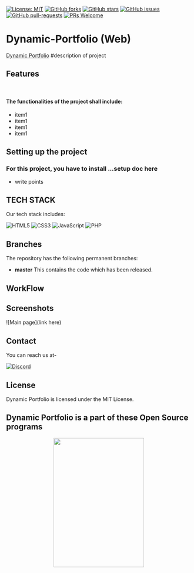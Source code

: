 [![License: MIT](https://img.shields.io/badge/License-MIT-yellow.svg)](https://opensource.org/licenses/MIT)
[![GitHub forks](https://img.shields.io/github/forks/jawed321/dynamic-portfolio?style=social)](https://github.com/jawed321/dynamic-portfolio/network/members)
[![GitHub stars](https://img.shields.io/github/stars/jawed321/dynamic-portfolio?style=social)](https://github.com/jawed321/dynamic-portfolio/stargazers)
[![GitHub issues](https://img.shields.io/github/issues/Spectrum-CETB/LesKollab.svg)](https://gitHub.com/Naereen/jawed321/dynamic-portfolio/issues/)
[![GitHub pull-requests](https://img.shields.io/github/issues-pr/Spectrum-CETB/LesKollab.svg)](https://GitHub.com/jawed321/dynamic-portfolio/pull/)
[![PRs Welcome](https://img.shields.io/badge/PRs-welcome-brightgreen.svg?style=flat-square)](http://makeapullrequest.com)


# Dynamic-Portfolio (Web)

[Dynamic Portfolio](https://github.com/jawed321/dynamic-portfolio) #description of project

## Features



<br/>
<h4>The functionalities of the project shall include: </h4>
<ul>
<li>item1</li>
<li>item1</li>
<li>item1</li>
<li>item1</li>
</ul>

## Setting up the project

### For this project, you have to install ...setup doc here

* write points


## TECH STACK

Our tech stack includes:

<img alt="HTML5" src="https://img.shields.io/badge/html5%20-%23E34F26.svg?&style=for-the-badge&logo=html5&logoColor=white"/>  <img alt="CSS3" src="https://img.shields.io/badge/css3%20-%231572B6.svg?&style=for-the-badge&logo=css3&logoColor=white"/> <img alt="JavaScript" src="https://img.shields.io/badge/javascript%20-%23323330.svg?&style=for-the-badge&logo=javascript&logoColor=%23F7DF1E"/> <img alt="PHP" src="https://img.shields.io/badge/php-%23777BB4.svg?&style=for-the-badge&logo=php&logoColor=white"/>


## Branches

The repository has the following permanent branches:

 * **master** This contains the code which has been released.

## WorkFlow




## Screenshots

![Main page](link here)




## Contact

You can reach us at-

[<img alt="Discord" src="https://cdn.discordapp.com/attachments/878682402564751401/889109868500369418/discord.png"/>](https://discord.gg/dynatWbBaP)

## License

Dynamic Portfolio is licensed under the MIT License. 

## Dynamic Portfolio is a part of these Open Source programs

<p align="center">
 <a>
 <img  width="70%" height="30%" src="https://camo.githubusercontent.com/120101a42f86c55c2c96ca3c2bc49e067997c4471e57ed2e2a6f188ee1e78c2b/68747470733a2f2f6861636b746f626572666573742e6469676974616c6f6365616e2e636f6d2f5f6e7578742f696d672f6c6f676f2d6861636b746f626572666573742d66756c6c322e616131653964392e737667">

 
</p>

</br>

